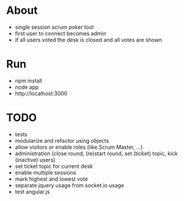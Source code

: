 # About
* single session scrum poker tool
* first user to connect becomes admin
* if all users voted the desk is closed and all votes are shown

# Run
* npm install
* node app
* http://localhost:3000

# TODO
* tests
* modularize and refactor using objects
* allow visitors or enable roles (like Scrum Master, ...)
* administration (close round, (re)start round, set (ticket) topic, kick (inactive) users)
* set ticket topic for current desk
* enable multiple sessions
* mark highest and lowest vote
* separate jquery usage from socket.io usage
* test angular.js
